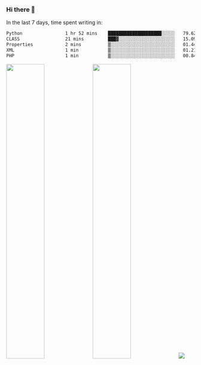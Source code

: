 ### Hi there 👋

In the last 7 days, time spent writing in:

<!--START_SECTION:waka-->

```txt
Python                1 hr 52 mins    ████████████████████░░░░░   79.62 %
CLASS                 21 mins         ███▓░░░░░░░░░░░░░░░░░░░░░   15.09 %
Properties            2 mins          ▒░░░░░░░░░░░░░░░░░░░░░░░░   01.44 %
XML                   1 min           ▒░░░░░░░░░░░░░░░░░░░░░░░░   01.21 %
PHP                   1 min           ▒░░░░░░░░░░░░░░░░░░░░░░░░   00.84 %
```

<!--END_SECTION:waka-->

<img src="https://wakatime.com/share/@jimtje/5d0c92de-08f8-4a72-8f2f-6a9693d1e318.svg" width=45% height=45%> <img src="https://wakatime.com/share/@jimtje/501498ae-bda5-4da7-a89d-b40bcdd5556d.svg" width=45% height=45%>
![](https://hit.yhype.me/github/profile?user_id=43537315)
